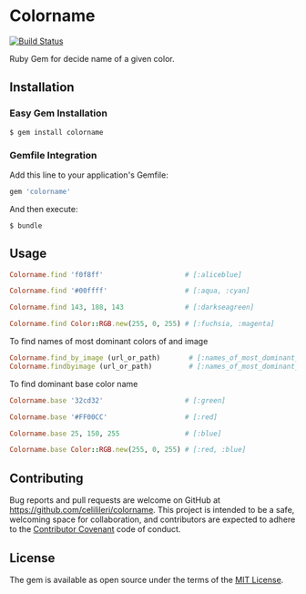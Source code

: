# Colorname

[![Build Status](https://travis-ci.com/celilileri/colorname.svg?token=qSHr3MpL5P1vaDoy2yPE&branch=master)](https://travis-ci.com/celilileri/colorname)

Ruby Gem for decide name of a given color.

## Installation

### Easy Gem Installation

```shell
$ gem install colorname
```
### Gemfile  Integration

Add this line to your application's Gemfile:

```ruby
gem 'colorname'
```

And then execute:
```
$ bundle
```
## Usage

```ruby
Colorname.find 'f0f8ff'                    # [:aliceblue]

Colorname.find '#00ffff'                   # [:aqua, :cyan]

Colorname.find 143, 188, 143               # [:darkseagreen]

Colorname.find Color::RGB.new(255, 0, 255) # [:fuchsia, :magenta]
```

To find names of most dominant colors of and image

```ruby
Colorname.find_by_image (url_or_path)       # [:names_of_most_dominant_colors]
Colorname.findbyimage (url_or_path)         # [:names_of_most_dominant_colors]

```


To find dominant base color name

```ruby
Colorname.base '32cd32'                    # [:green]

Colorname.base '#FF00CC'                   # [:red]

Colorname.base 25, 150, 255                # [:blue]

Colorname.base Color::RGB.new(255, 0, 255) # [:red, :blue]

```

## Contributing

Bug reports and pull requests are welcome on GitHub at https://github.com/celilileri/colorname. This project is intended to be a safe, welcoming space for collaboration, and contributors are expected to adhere to the [Contributor Covenant](http://contributor-covenant.org) code of conduct.


## License

The gem is available as open source under the terms of the [MIT License](http://opensource.org/licenses/MIT).

